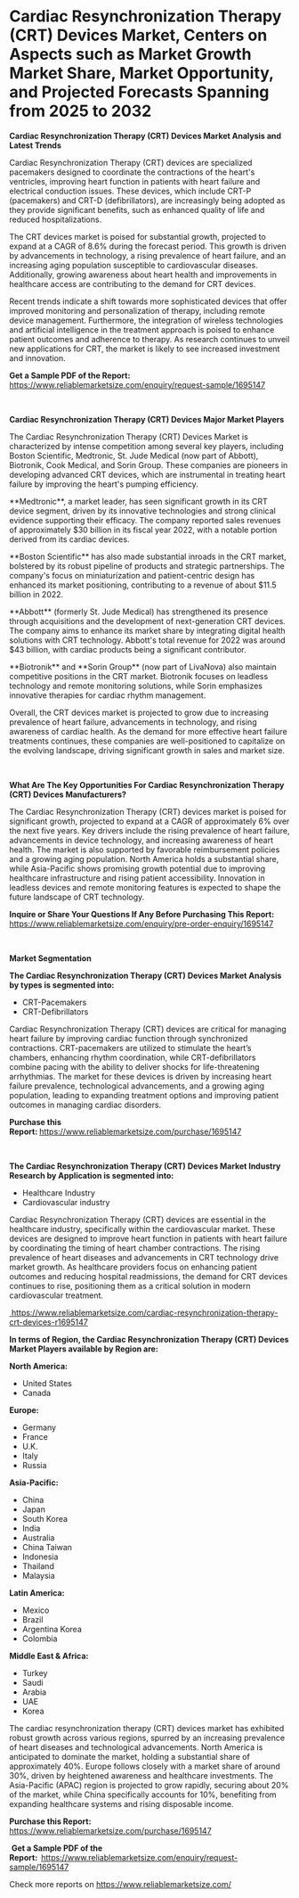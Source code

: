 <p><h1>Cardiac Resynchronization Therapy (CRT) Devices Market, Centers on Aspects such as Market Growth Market Share, Market Opportunity, and Projected Forecasts Spanning from 2025 to 2032</h1></p><p><strong>Cardiac Resynchronization Therapy (CRT) Devices Market Analysis and Latest Trends</strong></p>
<p><p>Cardiac Resynchronization Therapy (CRT) devices are specialized pacemakers designed to coordinate the contractions of the heart's ventricles, improving heart function in patients with heart failure and electrical conduction issues. These devices, which include CRT-P (pacemakers) and CRT-D (defibrillators), are increasingly being adopted as they provide significant benefits, such as enhanced quality of life and reduced hospitalizations.</p><p>The CRT devices market is poised for substantial growth, projected to expand at a CAGR of 8.6% during the forecast period. This growth is driven by advancements in technology, a rising prevalence of heart failure, and an increasing aging population susceptible to cardiovascular diseases. Additionally, growing awareness about heart health and improvements in healthcare access are contributing to the demand for CRT devices. </p><p>Recent trends indicate a shift towards more sophisticated devices that offer improved monitoring and personalization of therapy, including remote device management. Furthermore, the integration of wireless technologies and artificial intelligence in the treatment approach is poised to enhance patient outcomes and adherence to therapy. As research continues to unveil new applications for CRT, the market is likely to see increased investment and innovation.</p></p>
<p><strong>Get a Sample PDF of the Report:&nbsp;</strong> <a href="https://www.reliablemarketsize.com/enquiry/request-sample/1695147?utm_campaign=2413&utm_medium=2&utm_source=Github&utm_content=ia&utm_term=25032025&utm_id=cardiac-resynchronization-therapy-crt-devices">https://www.reliablemarketsize.com/enquiry/request-sample/1695147</a></p>
<p>&nbsp;</p>
<p><strong>Cardiac Resynchronization Therapy (CRT) Devices Major Market Players</strong></p>
<p><p>The Cardiac Resynchronization Therapy (CRT) Devices Market is characterized by intense competition among several key players, including Boston Scientific, Medtronic, St. Jude Medical (now part of Abbott), Biotronik, Cook Medical, and Sorin Group. These companies are pioneers in developing advanced CRT devices, which are instrumental in treating heart failure by improving the heart's pumping efficiency.</p><p>**Medtronic**, a market leader, has seen significant growth in its CRT device segment, driven by its innovative technologies and strong clinical evidence supporting their efficacy. The company reported sales revenues of approximately $30 billion in its fiscal year 2022, with a notable portion derived from its cardiac devices.</p><p>**Boston Scientific** has also made substantial inroads in the CRT market, bolstered by its robust pipeline of products and strategic partnerships. The company's focus on miniaturization and patient-centric design has enhanced its market positioning, contributing to a revenue of about $11.5 billion in 2022.</p><p>**Abbott** (formerly St. Jude Medical) has strengthened its presence through acquisitions and the development of next-generation CRT devices. The company aims to enhance its market share by integrating digital health solutions with CRT technology. Abbott's total revenue for 2022 was around $43 billion, with cardiac products being a significant contributor.</p><p>**Biotronik** and **Sorin Group** (now part of LivaNova) also maintain competitive positions in the CRT market. Biotronik focuses on leadless technology and remote monitoring solutions, while Sorin emphasizes innovative therapies for cardiac rhythm management.</p><p>Overall, the CRT devices market is projected to grow due to increasing prevalence of heart failure, advancements in technology, and rising awareness of cardiac health. As the demand for more effective heart failure treatments continues, these companies are well-positioned to capitalize on the evolving landscape, driving significant growth in sales and market size.</p></p>
<p>&nbsp;</p>
<p><strong>What Are The Key Opportunities For Cardiac Resynchronization Therapy (CRT) Devices Manufacturers?</strong></p>
<p><p>The Cardiac Resynchronization Therapy (CRT) devices market is poised for significant growth, projected to expand at a CAGR of approximately 6% over the next five years. Key drivers include the rising prevalence of heart failure, advancements in device technology, and increasing awareness of heart health. The market is also supported by favorable reimbursement policies and a growing aging population. North America holds a substantial share, while Asia-Pacific shows promising growth potential due to improving healthcare infrastructure and rising patient accessibility. Innovation in leadless devices and remote monitoring features is expected to shape the future landscape of CRT technology.</p></p>
<p><strong>Inquire or Share Your Questions If Any Before Purchasing This Report:</strong> <a href="https://www.reliablemarketsize.com/enquiry/pre-order-enquiry/1695147?utm_campaign=2413&utm_medium=2&utm_source=Github&utm_content=ia&utm_term=25032025&utm_id=cardiac-resynchronization-therapy-crt-devices">https://www.reliablemarketsize.com/enquiry/pre-order-enquiry/1695147</a></p>
<p>&nbsp;</p>
<p><strong>Market Segmentation</strong></p>
<p><strong>The Cardiac Resynchronization Therapy (CRT) Devices Market Analysis by types is segmented into:</strong></p>
<p><ul><li>CRT-Pacemakers</li><li>CRT-Defibrillators</li></ul></p>
<p><p>Cardiac Resynchronization Therapy (CRT) devices are critical for managing heart failure by improving cardiac function through synchronized contractions. CRT-pacemakers are utilized to stimulate the heart’s chambers, enhancing rhythm coordination, while CRT-defibrillators combine pacing with the ability to deliver shocks for life-threatening arrhythmias. The market for these devices is driven by increasing heart failure prevalence, technological advancements, and a growing aging population, leading to expanding treatment options and improving patient outcomes in managing cardiac disorders.</p></p>
<p><strong>Purchase this Report:&nbsp;</strong><a href="https://www.reliablemarketsize.com/purchase/1695147?utm_campaign=2413&utm_medium=2&utm_source=Github&utm_content=ia&utm_term=25032025&utm_id=cardiac-resynchronization-therapy-crt-devices">https://www.reliablemarketsize.com/purchase/1695147</a></p>
<p>&nbsp;</p>
<p><strong>The Cardiac Resynchronization Therapy (CRT) Devices Market Industry Research by Application is segmented into:</strong></p>
<p><ul><li>Healthcare Industry</li><li>Cardiovascular industry</li></ul></p>
<p><p>Cardiac Resynchronization Therapy (CRT) devices are essential in the healthcare industry, specifically within the cardiovascular market. These devices are designed to improve heart function in patients with heart failure by coordinating the timing of heart chamber contractions. The rising prevalence of heart diseases and advancements in CRT technology drive market growth. As healthcare providers focus on enhancing patient outcomes and reducing hospital readmissions, the demand for CRT devices continues to rise, positioning them as a critical solution in modern cardiovascular treatment.</p></p>
<p><a href="https://www.reliablemarketsize.com/cardiac-resynchronization-therapy-crt-devices-r1695147?utm_campaign=2413&utm_medium=2&utm_source=Github&utm_content=ia&utm_term=25032025&utm_id=cardiac-resynchronization-therapy-crt-devices">&nbsp;https://www.reliablemarketsize.com/cardiac-resynchronization-therapy-crt-devices-r1695147</a></p>
<p><strong>In terms of Region, the Cardiac Resynchronization Therapy (CRT) Devices Market Players available by Region are:</strong></p>
<p>
    <p> <strong> North America: </strong>
        <ul>
            <li>United States</li>
            <li>Canada</li>
        </ul>
        </p> 
    <p> <strong> Europe: </strong>
        <ul>
            <li>Germany</li>
            <li>France</li>
            <li>U.K.</li>
            <li>Italy</li>
            <li>Russia</li>
        </ul>
        </p> 
    <p> <strong> Asia-Pacific: </strong>
        <ul>
            <li>China</li>
            <li>Japan</li>
            <li>South Korea</li>
            <li>India</li>
            <li>Australia</li>
            <li>China Taiwan</li>
            <li>Indonesia</li>
            <li>Thailand</li>
            <li>Malaysia</li>
        </ul>
        </p> 
    <p> <strong> Latin America: </strong>
        <ul>
            <li>Mexico</li>
            <li>Brazil</li>
            <li>Argentina Korea</li>
            <li>Colombia</li>
        </ul>
        </p> 
    <p> <strong> Middle East & Africa: </strong>
        <ul>
            <li>Turkey</li>
            <li>Saudi</li>
            <li>Arabia</li>
            <li>UAE</li>
            <li>Korea</li>
        </ul>
    </p>
    </p>
<p><p>The cardiac resynchronization therapy (CRT) devices market has exhibited robust growth across various regions, spurred by an increasing prevalence of heart diseases and technological advancements. North America is anticipated to dominate the market, holding a substantial share of approximately 40%. Europe follows closely with a market share of around 30%, driven by heightened awareness and healthcare investments. The Asia-Pacific (APAC) region is projected to grow rapidly, securing about 20% of the market, while China specifically accounts for 10%, benefiting from expanding healthcare systems and rising disposable income.</p></p>
<p><strong>Purchase this Report: </strong><a href="https://www.reliablemarketsize.com/purchase/1695147?utm_campaign=2413&utm_medium=2&utm_source=Github&utm_content=ia&utm_term=25032025&utm_id=cardiac-resynchronization-therapy-crt-devices">https://www.reliablemarketsize.com/purchase/1695147</a></p>
<p>&nbsp;<strong>Get a Sample PDF of the Report:&nbsp;&nbsp;</strong><a href="https://www.reliablemarketsize.com/enquiry/request-sample/1695147?utm_campaign=2413&utm_medium=2&utm_source=Github&utm_content=ia&utm_term=25032025&utm_id=cardiac-resynchronization-therapy-crt-devices">https://www.reliablemarketsize.com/enquiry/request-sample/1695147</a></p>
<p><strong></strong></p>
<p>Check more reports on <a href="https://www.reliablemarketsize.com/?utm_campaign=2413&utm_medium=2&utm_source=Github&utm_content=ia&utm_term=25032025&utm_id=cardiac-resynchronization-therapy-crt-devices">https://www.reliablemarketsize.com/</a></p>